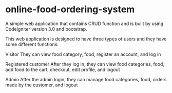# online-food-ordering-system
A simple web application that contains CRUD function and is built by using CodeIgniter version 3.0 and bootstrap.

This web application is designed to have three types of users and they have some different functions.

Visitor
They can view food category, food, register an account, and log in

Registered customer
After they log in, they can view food categories, food, add food to the cart, checkout, edit profile, and logout

Admin
After the admin login, they can manage food categories, food, orders made by the customer, and logout
